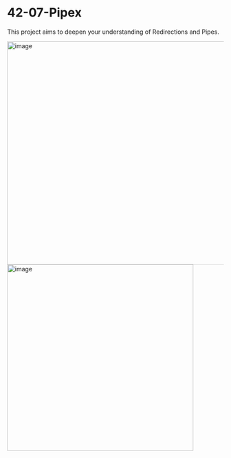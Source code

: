 # 42-07-Pipex


This project aims to deepen your understanding of Redirections and Pipes.

<img width="518" alt="image" src="https://github.com/nuyiep/42-07-Pipex/assets/53002130/2e961f44-883a-42b3-9c04-3ffe6d7fa521">

<img width="433" alt="image" src="https://github.com/nuyiep/42-07-Pipex/assets/53002130/648e9b74-cb32-4dd0-8e24-0f298e88543d">
